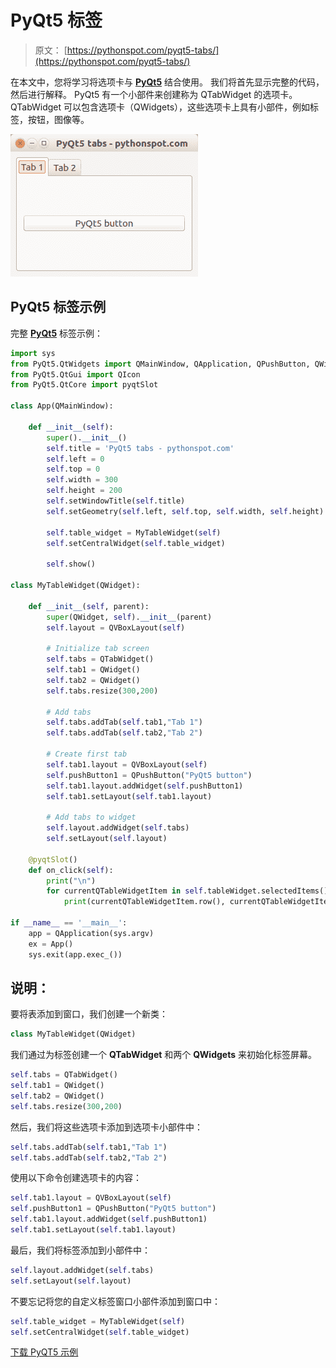 # PyQt5 标签

> 原文： [https://pythonspot.com/pyqt5-tabs/](https://pythonspot.com/pyqt5-tabs/)

在本文中，您将学习将选项卡与 [**PyQt5**](https://pythonspot.com/pyqt5/) 结合使用。 我们将首先显示完整的代码，然后进行解释。 PyQt5 有一个小部件来创建称为 QTabWidget 的选项卡。 QTabWidget 可以包含选项卡（QWidgets），这些选项卡上具有小部件，例如标签，按钮，图像等。

![pyqt5-tabs](img/ca67319c33ab1709f8fd3eafa79c6dfb.jpg)

## PyQt5 标签示例

完整 [**PyQt5**](https://pythonspot.com/pyqt5/) 标签示例：

```py
import sys
from PyQt5.QtWidgets import QMainWindow, QApplication, QPushButton, QWidget, QAction, QTabWidget,QVBoxLayout
from PyQt5.QtGui import QIcon
from PyQt5.QtCore import pyqtSlot

class App(QMainWindow):

    def __init__(self):
        super().__init__()
        self.title = 'PyQt5 tabs - pythonspot.com'
        self.left = 0
        self.top = 0
        self.width = 300
        self.height = 200
        self.setWindowTitle(self.title)
        self.setGeometry(self.left, self.top, self.width, self.height)

        self.table_widget = MyTableWidget(self)
        self.setCentralWidget(self.table_widget)

        self.show()

class MyTableWidget(QWidget):

    def __init__(self, parent):
        super(QWidget, self).__init__(parent)
        self.layout = QVBoxLayout(self)

        # Initialize tab screen
        self.tabs = QTabWidget()
        self.tab1 = QWidget()
        self.tab2 = QWidget()
        self.tabs.resize(300,200)

        # Add tabs
        self.tabs.addTab(self.tab1,"Tab 1")
        self.tabs.addTab(self.tab2,"Tab 2")

        # Create first tab
        self.tab1.layout = QVBoxLayout(self)
        self.pushButton1 = QPushButton("PyQt5 button")
        self.tab1.layout.addWidget(self.pushButton1)
        self.tab1.setLayout(self.tab1.layout)

        # Add tabs to widget
        self.layout.addWidget(self.tabs)
        self.setLayout(self.layout)

    @pyqtSlot()
    def on_click(self):
        print("\n")
        for currentQTableWidgetItem in self.tableWidget.selectedItems():
            print(currentQTableWidgetItem.row(), currentQTableWidgetItem.column(), currentQTableWidgetItem.text())

if __name__ == '__main__':
    app = QApplication(sys.argv)
    ex = App()
    sys.exit(app.exec_())

```

## 说明：

要将表添加到窗口，我们创建一个新类：

```py
class MyTableWidget(QWidget)

```

我们通过为标签创建一个 **QTabWidget** 和两个 **QWidgets** 来初始化标签屏幕。

```py
self.tabs = QTabWidget()
self.tab1 = QWidget()
self.tab2 = QWidget()
self.tabs.resize(300,200)

```

然后，我们将这些选项卡添加到选项卡小部件中：

```py
self.tabs.addTab(self.tab1,"Tab 1")
self.tabs.addTab(self.tab2,"Tab 2")

```

使用以下命令创建选项卡的内容：

```py
self.tab1.layout = QVBoxLayout(self)
self.pushButton1 = QPushButton("PyQt5 button")
self.tab1.layout.addWidget(self.pushButton1)
self.tab1.setLayout(self.tab1.layout)

```

最后，我们将标签添加到小部件中：

```py
self.layout.addWidget(self.tabs)
self.setLayout(self.layout)

```

不要忘记将您的自定义标签窗口小部件添加到窗口中：

```py
self.table_widget = MyTableWidget(self)
self.setCentralWidget(self.table_widget)

```

[下载 PyQT5 示例](https://pythonspot.com/download-pyqt5-examples/)
